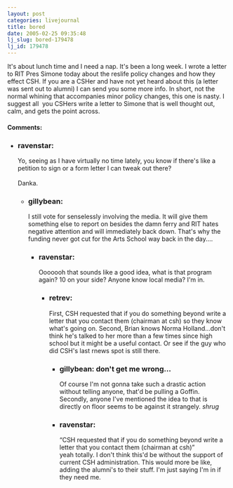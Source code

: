 ```yaml
---
layout: post
categories: livejournal
title: bored
date: 2005-02-25 09:35:48
lj_slug: bored-179478
lj_id: 179478
---
```

It's about lunch time and I need a nap. It's been a long week. I wrote a letter to RIT Pres Simone today about the reslife policy changes and how they effect CSH. If you are a CSHer and have not yet heard about this (a letter was sent out to alumni) I can send you some more info. In short, not the normal whining that accompanies minor policy changes, this one is nasty. I suggest all  you CSHers write a letter to Simone that is well thought out, calm, and gets the point across.


<div id="comments"><h4>Comments:</h4><div class="lj-comments"><ul>
<li><h3>ravenstar: </h3>
<a id="comment-342"></a>
<p>Yo, seeing as I have virtually no time lately, you know if there's like a petition to sign or a form letter I can tweak out there?<br>
<br>
Danka.</p>
<ul>
<li><h3>gillybean: </h3>
<a id="comment-343"></a>
<p>I still vote for senselessly involving the media.  It will give them something else to report on besides the damn ferry and RIT hates negative attention and will immediately back down.  That's why the funding never got cut for the Arts School way back in the day....</p>
<ul>
<li><h3>ravenstar: </h3>
<a id="comment-344"></a>
<p>Ooooooh that sounds like a good idea, what is that program again? 10 on your side? Anyone know local media? I'm in.</p>
<ul>
<li><h3>retrev: </h3>
<a id="comment-345"></a>
<p>First, CSH requested that if you do something beyond write a letter that you contact them (chairman at csh) so they know what's going on. Second, Brian knows Norma Holland...don't think he's talked to her more than a few times since high school but it might be a useful contact. Or see if the guy who did CSH's last rnews spot is still there.</p>
<ul>
<li class=subject><h3>gillybean: don't get me wrong...</h3>
<a id="comment-346"></a>
<p>Of course I'm not gonna take such a drastic action without telling anyone, that'd be pulling a Goffin.  Secondly, anyone I've mentioned the idea to that is directly on floor seems to be against it strangely. <em>shrug</em></p>
</li>
<li><h3>ravenstar: </h3>
<a id="comment-347"></a>
<p><q>CSH requested that if you do something beyond write a letter that you contact them (chairman at csh)</q>
<br>
yeah totally. I don't think this'd be without the support of current CSH administration. This would more be like, adding the alumni's to their stuff. I'm just saying I'm in if they need me.</p>
</li>
</ul>
</li>
</ul>
</li>
</ul>
</li>
</ul>
</li>
</ul></div></div>
